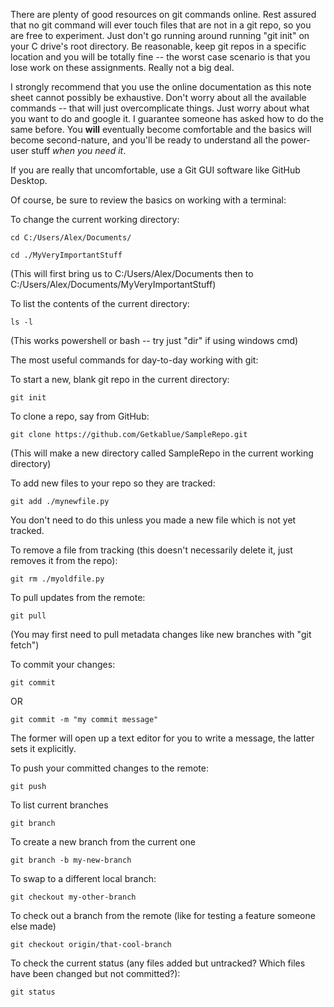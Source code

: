 There are plenty of good resources on git commands online. Rest assured that no git command will ever touch files that are not in a git repo, so you are free to experiment. Just don't go running around running "git init" on your C drive's root directory. Be reasonable, keep git repos in a specific location and you will be totally fine -- the worst case scenario is that you lose work on these assignments. Really not a big deal. 

I strongly recommend that you use the online documentation as this note sheet cannot possibly be exhaustive. Don't worry about all the available commands -- that will just overcomplicate things. Just worry about what you want to do and google it. I guarantee someone has asked how to do the same before. You **will** eventually become comfortable and the basics will become second-nature, and you'll be ready to understand all the power-user stuff *when you need it*.

If you are really that uncomfortable, use a Git GUI software like GitHub Desktop.

Of course, be sure to review the basics on working with a terminal:

To change the current working directory:
```
cd C:/Users/Alex/Documents/

cd ./MyVeryImportantStuff
```
(This will first bring us to C:/Users/Alex/Documents then to C:/Users/Alex/Documents/MyVeryImportantStuff)

To list the contents of the current directory:
```
ls -l
```
(This works powershell or bash -- try just "dir" if using windows cmd)

The most useful commands for day-to-day working with git:

To start a new, blank git repo in the current directory:
```
git init
```

To clone a repo, say from GitHub:
```
git clone https://github.com/Getkablue/SampleRepo.git
```
(This will make a new directory called SampleRepo in the current working directory)

To add new files to your repo so they are tracked:
```
git add ./mynewfile.py
```
You don't need to do this unless you made a new file which is not yet tracked.

To remove a file from tracking (this doesn't necessarily delete it, just removes it from the repo):
```
git rm ./myoldfile.py
```

To pull updates from the remote:
```
git pull
```
(You may first need to pull metadata changes like new branches with "git fetch")

To commit your changes:
```
git commit 
```
OR
```
git commit -m "my commit message"
```
The former will open up a text editor for you to write a message, the latter sets it explicitly.

To push your committed changes to the remote:
```
git push
```

To list current branches
```
git branch
```

To create a new branch from the current one
```
git branch -b my-new-branch
```

To swap to a different local branch:
```
git checkout my-other-branch
```

To check out a branch from the remote (like for testing a feature someone else made)
```
git checkout origin/that-cool-branch
```

To check the current status (any files added but untracked? Which files have been changed but not committed?):
```
git status
```




